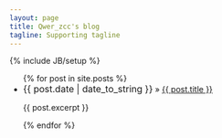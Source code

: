 ```yaml
---
layout: page
title: Qwer_zcc's blog
tagline: Supporting tagline
---
```

{% include JB/setup %}

<ul class="posts">
  {% for post in site.posts %}
    <li><span><font size="3" >{{ post.date | date_to_string }}</font></span> &raquo; <a href="{{ BASE_PATH }}{{ post.url }}">{{ post.title }}</a></li>
    <article class="rexp">
    	<p>{{ post.excerpt }} </p>
    </article>
  {% endfor %}
</ul>

